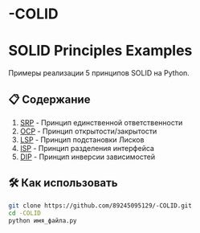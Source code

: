 # -COLID
# SOLID Principles Examples

Примеры реализации 5 принципов SOLID на Python.

## 📋 Содержание

1. [SRP](#srp) - Принцип единственной ответственности  
2. [OCP](#ocp) - Принцип открытости/закрытости  
3. [LSP](#lsp) - Принцип подстановки Лисков  
4. [ISP](#isp) - Принцип разделения интерфейса  
5. [DIP](#dip) - Принцип инверсии зависимостей  

## 🛠️ Как использовать

```bash
git clone https://github.com/89245095129/-COLID.git
cd -COLID
python имя_файла.py
